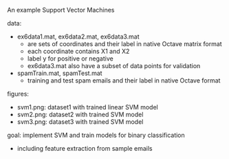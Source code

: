 An example Support Vector Machines

data: 
  - ex6data1.mat, ex6data2.mat, ex6data3.mat
    - are sets of coordinates and their label in native Octave matrix format
    - each coordinate contains X1 and X2
    - label y for positive or negative
    - ex6data3.mat also have a subset of data points for validation
  - spamTrain.mat, spamTest.mat
    - training and test spam emails and their label in native Octave format

figures:
  - svm1.png: dataset1 with trained linear SVM model
  - svm2.png: dataset2 with trained SVM model
  - svm3.png: dataset3 with trained SVM model

goal: implement SVM and train models for binary classification
  - including feature extraction from sample emails
